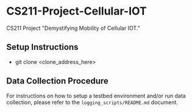 # CS211-Project-Cellular-IOT
CS211 Project "Demystifying Mobility of Cellular IOT."

## Setup Instructions
- git clone <clone_address_here>

## Data Collection Procedure
For instructions on how to setup a testbed environment and/or run data collection, please refer to the `logging_scripts/README.md` document.
